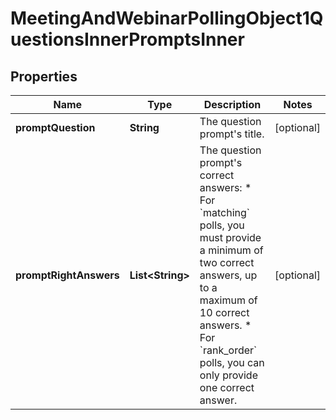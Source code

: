 

# MeetingAndWebinarPollingObject1QuestionsInnerPromptsInner


## Properties

| Name | Type | Description | Notes |
|------------ | ------------- | ------------- | -------------|
|**promptQuestion** | **String** | The question prompt&#39;s title. |  [optional] |
|**promptRightAnswers** | **List&lt;String&gt;** | The question prompt&#39;s correct answers:  * For &#x60;matching&#x60; polls, you must provide a minimum of two correct answers, up to a maximum of 10 correct answers.  * For &#x60;rank_order&#x60; polls, you can only provide one correct answer. |  [optional] |



